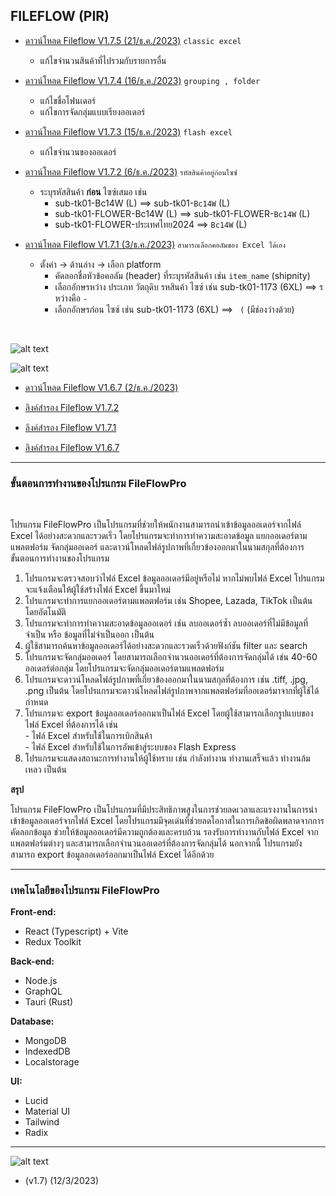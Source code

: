 ## FILEFLOW (PIR)

* [ดาวน์โหลด Fileflow V1.7.5 (21/ธ.ค./2023)](https://drive.usercontent.google.com/download?id=1sZp2-02Z-trcWT_atzUj0dPKz401IPhE&export=download&authuser=2&confirm=t&uuid=aa406def-03d6-48eb-b75e-023dc93a50bd&at=APZUnTWXLy6XODFmGIxIcsF0LlwH:1703130848941)
  `classic excel`

  + แก้ไขจำนวนสินค้าที่ไปรวมกับรายการอื่น

* [ดาวน์โหลด Fileflow V1.7.4 (16/ธ.ค./2023)](https://drive.usercontent.google.com/download?id=1iTXnXtsYlSjXnj501TtA493g711ryULn&export=download&authuser=2&confirm=t&uuid=51eae5f3-17d7-41b9-b0cc-9cd56be33890&at=APZUnTVYl17mo0wtqE5a79xOr4nZ:1702727145928)
  `grouping , folder`

  + แก้ไขชื่อโฟนเดอร์
  + แก้ไขการจัดกลุ่มแบบเรียงออเดอร์


* [ดาวน์โหลด Fileflow V1.7.3 (15/ธ.ค./2023)](https://drive.usercontent.google.com/download?id=1v6Q4pW08UtBJrcLMnam4IlPMCuZprQIo&export=download&authuser=2&confirm=t&uuid=c25c4faa-4261-4b5b-a8e0-c29b738f1f8a&at=APZUnTWcYQh7uiey4mhaZJKXry_x:1702602971280)
  `flash excel `

  + แก้ไขจำนวนของออเดอร์

* [ดาวน์โหลด Fileflow V1.7.2 (6/ธ.ค./2023)](https://drive.usercontent.google.com/download?id=1zhDHMPKqnOCyADp50V7ha-1rHBazMFbv&export=download&authuser=2&confirm=t&uuid=d524663c-19d2-42df-aee4-1c46ec3b7227&at=APZUnTXEa9dDJSDkgTaEvwSB5EYV:1701829591083)
  `รหัสสินค้าอยู่ก่อนไซซ์`

  + ระบุรหัสสินค้า <b>ก่อน</b> ไซซ์เสมอ เช่น
    +  sub-tk01-Bc14W (L) ==>  sub-tk01-`Bc14W` (L)
    +  sub-tk01-FLOWER-Bc14W (L) ==> sub-tk01-FLOWER-`Bc14W` (L)
    +  sub-tk01-FLOWER-ประเทศไทย2024 ==> `Bc14W` (L)

* [ดาวน์โหลด Fileflow V1.7.1 (3/ธ.ค./2023)](https://drive.usercontent.google.com/download?id=1CqRH6CrWtV3Adep58A66Kjc4eXgqojbh&export=download&authuser=2&confirm=t&uuid=f86c5fca-0162-4661-bd78-e7d170831602&at=APZUnTUeVRYdKi48lhkOSZEi9D5N%3A1701599843080)
  `สามารถเลือกคอลัมของ Excel ได้เอง`

  + ตั้งค่า -> ด้านล่าง -> เลือก platform
    + คัดลอกชื่อหัวข้อคอลัม (header) ที่ระบุรหัสสินค้า เช่น `item_name` (shipnity)
    + เลือกอักษรหว่าง ประเภท วัตถุดิบ รหสินค้า ไซซ์ เช่น sub-tk01-1173 (6XL) ==> รหว่างคือ `-`
    + เลือกอักษรก่อน ไซซ์ เช่น sub-tk01-1173 (6XL) ==> ` (` (มีช่องว่างด้วย)
  
<br>

 ![alt text]( https://github.com/NEWSIX/FileFlowPro/blob/main/content/fileflowV1.7.2.gif?raw=true)

 ![alt text]( https://github.com/NEWSIX/FileFlowPro/blob/main/content/excel_column.png?raw=true)

* [ดาวน์โหลด Fileflow V1.6.7 (2/ธ.ค./2023)](https://drive.usercontent.google.com/download?id=1AWv1F_OhyxMi5IUyIH4JyiWEGvaYpCTm&export=download&authuser=2&confirm=t&uuid=4a3b13d7-7c1e-4cf9-95f1-1b101da1f8ff&at=APZUnTW4_b5_q88WotqKlmCjDaDs:1701518760474)
  
* [ลิงค์สำรอง  Fileflow V1.7.2](https://drive.google.com/file/d/1zhDHMPKqnOCyADp50V7ha-1rHBazMFbv/view?usp=drive_link)
* [ลิงค์สำรอง  Fileflow V1.7.1](https://drive.google.com/file/d/1CqRH6CrWtV3Adep58A66Kjc4eXgqojbh/view?usp=drive_link)
* [ลิงค์สำรอง  Fileflow V1.6.7](https://drive.google.com/file/d/1AWv1F_OhyxMi5IUyIH4JyiWEGvaYpCTm/view?usp=drive_link)

<hr>

### ขั้นตอนการทำงานของโปรแกรม FileFlowPro
<br>

โปรแกรม FileFlowPro เป็นโปรแกรมที่ช่วยให้พนักงานสามารถนำเข้าข้อมูลออเดอร์จากไฟล์ Excel ได้อย่างสะดวกและรวดเร็ว โดยโปรแกรมจะทำการทำความสะอาดข้อมูล แยกออเดอร์ตามแพลตฟอร์ม จัดกลุ่มออเดอร์ และดาวน์โหลดไฟล์รูปภาพที่เกี่ยวข้องออกมาในนามสกุลที่ต้องการ
<br>
ขั้นตอนการทำงานของโปรแกรม

1. โปรแกรมจะตรวจสอบว่าไฟล์ Excel ข้อมูลออเดอร์มีอยู่หรือไม่ หากไม่พบไฟล์ Excel โปรแกรมจะแจ้งเตือนให้ผู้ใช้สร้างไฟล์ Excel ขึ้นมาใหม่
2. โปรแกรมจะทำการแยกออเดอร์ตามแพลตฟอร์ม เช่น Shopee, Lazada, TikTok เป็นต้น โดยอัตโนมัติ
3. โปรแกรมจะทำการทำความสะอาดข้อมูลออเดอร์ เช่น ลบออเดอร์ซ้ำ ลบออเดอร์ที่ไม่มีข้อมูลที่จำเป็น หรือ ข้อมูลที่ไม่จำเป็นออก เป็นต้น 
4. ผู้ใช้สามารถค้นหาข้อมูลออเดอร์ได้อย่างสะดวกและรวดเร็วด้วยฟังก์ชัน filter และ search
5. โปรแกรมจะจัดกลุ่มออเดอร์ โดยสามารถเลือกจำนวนออเดอร์ที่ต้องการจัดกลุ่มได้ เช่น 40-60 ออเดอร์ต่อกลุ่ม โดยโปรแกรมจะจัดกลุ่มออเดอร์ตามแพลตฟอร์ม
6. โปรแกรมจะดาวน์โหลดไฟล์รูปภาพที่เกี่ยวข้องออกมาในนามสกุลที่ต้องการ เช่น .tiff, .jpg, .png เป็นต้น โดยโปรแกรมจะดาวน์โหลดไฟล์รูปภาพจากแพลตฟอร์มที่ออเดอร์มาจากที่ผู้ใช้ได้กำหนด
7. โปรแกรมจะ export ข้อมูลออเดอร์ออกมาเป็นไฟล์ Excel โดยผู้ใช้สามารถเลือกรูปแบบของไฟล์ Excel ที่ต้องการได้ เช่น
  <br>- ไฟล์ Excel สำหรับใช้ในการเบิกสินค้า
  <br>- ไฟล์ Excel สำหรับใช้ในการอัพเข้าสู่ระบบของ Flash Express
8. โปรแกรมจะแสดงสถานะการทำงานให้ผู้ใช้ทราบ เช่น กำลังทำงาน ทำงานเสร็จแล้ว ทำงานล้มเหลว เป็นต้น
  
<b>สรุป</b>

โปรแกรม FileFlowPro เป็นโปรแกรมที่มีประสิทธิภาพสูงในการช่วยลดเวลาและแรงงานในการนำเข้าข้อมูลออเดอร์จากไฟล์ Excel โดยโปรแกรมมีจุดเด่นที่ช่วยลดโอกาสในการเกิดข้อผิดพลาดจากการคัดลอกข้อมูล ช่วยให้ข้อมูลออเดอร์มีความถูกต้องและครบถ้วน รองรับการทำงานกับไฟล์ Excel จากแพลตฟอร์มต่างๆ และสามารถเลือกจำนวนออเดอร์ที่ต้องการจัดกลุ่มได้ นอกจากนี้ โปรแกรมยังสามารถ export ข้อมูลออเดอร์ออกมาเป็นไฟล์ Excel ได้อีกด้วย

<hr>

### เทคโนโลยีของโปรแกรม FileFlowPro

<b>Front-end:</b>
<br>
+ React (Typescript) + Vite
+ Redux Toolkit

<b>Back-end:</b>
<br>
+ Node.js
+ GraphQL
+ Tauri (Rust)
  
<b>Database:</b>
<br>
+ MongoDB
+ IndexedDB
+ Localstorage
  
<b>UI:</b>
<br>
+ Lucid
+ Material UI
+ Tailwind
+ Radix

 <hr>

 ![alt text]( https://github.com/NEWSIX/FileFlowPro/blob/main/content/FileFlowPro.gif?raw=true)
 <br> 
- (v1.7) (12/3/2023)
